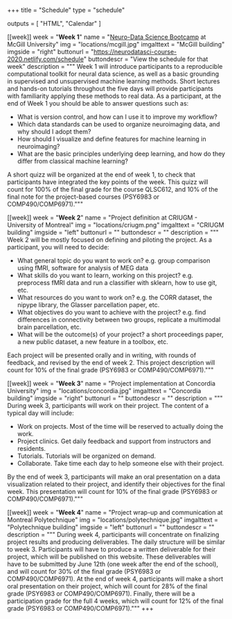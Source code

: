 +++
title = "Schedule"
type = "schedule"

outputs = [
  "HTML",
  "Calendar"
]

[[week]]
  week = "**Week 1**"
  name = "[Neuro-Data Science Bootcamp](https://neurodatasci-course-2020.netlify.com/) at McGill University"
  img = "locations/mcgill.jpg"
  imgalttext = "McGill building"
  imgside = "right"
  buttonurl = "https://neurodatasci-course-2020.netlify.com/schedule"
  buttondescr = "View the schedule for that week"
  description = """
  Week 1 will introduce participants to a reproducible computational toolkit for neural data science, as well as a basic grounding in supervised and unsupervised machine learning methods.
Short lectures and hands-on tutorials throughout the five days will provide participants with familiarity applying these methods to real data. As a participant, at the end of Week 1 you should be able to answer questions such as:
 * What is version control, and how can I use it to improve my workflow?
 * Which data standards can be used to organize neuroimaging data, and why should I adopt them?
 * How should I visualize and define features for machine learning in neuroimaging?
 * What are the basic principles underlying deep learning, and how do they differ from classical machine learning?

A short quizz will be organized at the end of week 1, to check that participants have integrated the key points of the week. This quizz will count for 100% of the final grade for the course QLSC612, and 10% of the final note for the project-based courses (PSY6983 or COMP490/COMP6971)."""

[[week]]
  week = "**Week 2**"
  name = "Project definition at CRIUGM - University of Montreal"
  img = "locations/criugm.png"
  imgalttext = "CRIUGM building"
  imgside = "left"
  buttonurl = ""
  buttondescr = ""
  description = """
   Week 2 will be mostly focused on defining and piloting the project. As a participant, you will need to decide:

 * What general topic do you want to work on? e.g. group comparison using fMRI, software for analysis of MEG data
 * What skills do you want to learn, working on this project? e.g. preprocess fMRI data and run a classifier with sklearn, how to use git, etc.
 * What resources do you want to work on? e.g. the CORR dataset, the nipype library, the Glasser parcellation paper, etc.
 * What objectives do you want to achieve with the project? e.g. find differences in connectivity between two groups, replicate a multimodal brain parcellation, etc.
 * What will be the outcome(s) of your project? a short proceedings paper, a new public dataset, a new feature in a toolbox, etc.

 Each project will be presented orally and in writing, with rounds of feedback, and revised by the end of week 2. This project description will count for 10% of the final grade (PSY6983 or COMP490/COMP6971)."""

[[week]]
  week = "**Week 3**"
  name = "Project implementation at Concordia University"
  img = "locations/concordia.jpg"
  imgalttext = "Concordia building"
  imgside = "right"
  buttonurl = ""
  buttondescr = ""
  description = """
  During week 3, participants will work on their project. The content of a typical day will include:

  * Work on projects. Most of the time will be reserved to actually doing the work.
  * Project clinics. Get daily feedback and support from instructors and residents.
  * Tutorials. Tutorials will be organized on demand.
  * Collaborate. Take time each day to help someone else with their project.

By the end of week 3, participants will make an oral presentation on a data visualization related to their project, and identify their objectives for the final week. This presentation will count for 10% of the final grade (PSY6983 or COMP490/COMP6971)."""

[[week]]
  week = "**Week 4**"
  name = "Project wrap-up and communication at Montreal Polytechnique"
  img = "locations/polytechnique.jpg"
  imgalttext = "Polytechnique building"
  imgside = "left"
  buttonurl = ""
  buttondescr = ""
  description = """
  During week 4, participants will concentrate on finalizing project results and producing deliverables. The daily structure will be similar to week 3. Participants will have to produce a written deliverable for their project, which will be published on this website. These deliverables will have to be submitted by June 12th (one week after the end of the school), and will count for 30% of the final grade (PSY6983 or COMP490/COMP6971). At the end of week 4, participants will make a short oral presentation on their project, which will count for 28% of the final grade (PSY6983 or COMP490/COMP6971). Finally, there will be a participation grade for the full 4 weeks, which will count for 12% of the final grade (PSY6983 or COMP490/COMP6971)."""
+++
